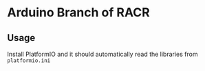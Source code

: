 # Arduino Branch of RACR

## Usage
Install PlatformIO and it should automatically read the libraries from `platformio.ini`
